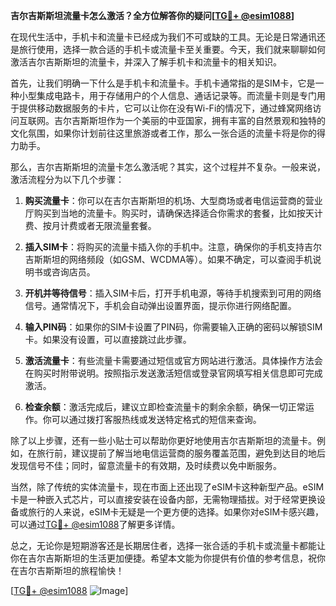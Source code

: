 **吉尔吉斯斯坦流量卡怎么激活？全方位解答你的疑问[[TG💪+ @esim1088](https://t.me/s/esim1088)]**

在现代生活中，手机卡和流量卡已经成为我们不可或缺的工具。无论是日常通讯还是旅行使用，选择一款合适的手机卡或流量卡至关重要。今天，我们就来聊聊如何激活吉尔吉斯斯坦的流量卡，并深入了解手机卡和流量卡的相关知识。

首先，让我们明确一下什么是手机卡和流量卡。手机卡通常指的是SIM卡，它是一种小型集成电路卡，用于存储用户的个人信息、通话记录等。而流量卡则是专门用于提供移动数据服务的卡片，它可以让你在没有Wi-Fi的情况下，通过蜂窝网络访问互联网。吉尔吉斯斯坦作为一个美丽的中亚国家，拥有丰富的自然景观和独特的文化氛围，如果你计划前往这里旅游或者工作，那么一张合适的流量卡将是你的得力助手。

那么，吉尔吉斯斯坦的流量卡怎么激活呢？其实，这个过程并不复杂。一般来说，激活流程分为以下几个步骤：

1. **购买流量卡**：你可以在吉尔吉斯斯坦的机场、大型商场或者电信运营商的营业厅购买到当地的流量卡。购买时，请确保选择适合你需求的套餐，比如按天计费、按月计费或者无限流量套餐。

2. **插入SIM卡**：将购买的流量卡插入你的手机中。注意，确保你的手机支持吉尔吉斯斯坦的网络频段（如GSM、WCDMA等）。如果不确定，可以查阅手机说明书或咨询店员。

3. **开机并等待信号**：插入SIM卡后，打开手机电源，等待手机搜索到可用的网络信号。通常情况下，手机会自动弹出设置界面，提示你进行网络配置。

4. **输入PIN码**：如果你的SIM卡设置了PIN码，你需要输入正确的密码以解锁SIM卡。如果没有设置，可以直接跳过此步骤。

5. **激活流量卡**：有些流量卡需要通过短信或官方网站进行激活。具体操作方法会在购买时附带说明。按照指示发送激活短信或登录官网填写相关信息即可完成激活。

6. **检查余额**：激活完成后，建议立即检查流量卡的剩余余额，确保一切正常运作。你可以通过拨打客服热线或发送特定格式的短信来查询。

除了以上步骤，还有一些小贴士可以帮助你更好地使用吉尔吉斯斯坦的流量卡。例如，在旅行前，建议提前了解当地电信运营商的服务覆盖范围，避免到达目的地后发现信号不佳；同时，留意流量卡的有效期，及时续费以免中断服务。

当然，除了传统的实体流量卡，现在市面上还出现了eSIM卡这种新型产品。eSIM卡是一种嵌入式芯片，可以直接安装在设备内部，无需物理插拔。对于经常更换设备或旅行的人来说，eSIM卡无疑是一个更方便的选择。如果你对eSIM卡感兴趣，可以通过[TG💪+ @esim1088](https://t.me/s/esim1088)了解更多详情。

总之，无论你是短期游客还是长期居住者，选择一张合适的手机卡或流量卡都能让你在吉尔吉斯斯坦的生活更加便捷。希望本文能为你提供有价值的参考信息，祝你在吉尔吉斯斯坦的旅程愉快！

[[TG💪+ @esim1088](https://t.me/s/esim1088) ![Image](https://i.postimg.cc/4NQfJmqS/Snipaste-2025-05-13-00-14-12.png)]